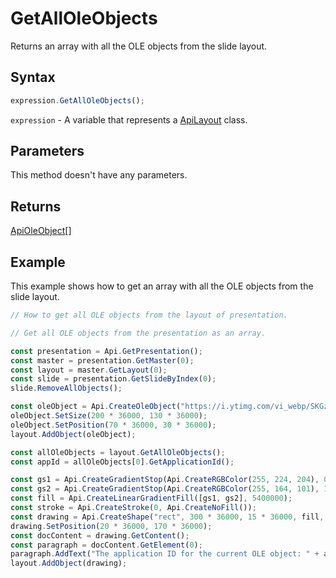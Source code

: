 # GetAllOleObjects

Returns an array with all the OLE objects from the slide layout.

## Syntax

```javascript
expression.GetAllOleObjects();
```

`expression` - A variable that represents a [ApiLayout](../ApiLayout.md) class.

## Parameters

This method doesn't have any parameters.

## Returns

[ApiOleObject](../../ApiOleObject/ApiOleObject.md)[]

## Example

This example shows how to get an array with all the OLE objects from the slide layout.

```javascript editor-pptx
// How to get all OLE objects from the layout of presentation.

// Get all OLE objects from the presentation as an array.

const presentation = Api.GetPresentation();
const master = presentation.GetMaster(0);
const layout = master.GetLayout(0);
const slide = presentation.GetSlideByIndex(0);
slide.RemoveAllObjects();

const oleObject = Api.CreateOleObject("https://i.ytimg.com/vi_webp/SKGz4pmnpgY/sddefault.webp", 130 * 36000, 90 * 36000, "https://youtu.be/SKGz4pmnpgY", "asc.{38E022EA-AD92-45FC-B22B-49DF39746DB4}");
oleObject.SetSize(200 * 36000, 130 * 36000);
oleObject.SetPosition(70 * 36000, 30 * 36000);
layout.AddObject(oleObject);

const allOleObjects = layout.GetAllOleObjects();
const appId = allOleObjects[0].GetApplicationId();

const gs1 = Api.CreateGradientStop(Api.CreateRGBColor(255, 224, 204), 0);
const gs2 = Api.CreateGradientStop(Api.CreateRGBColor(255, 164, 101), 100000);
const fill = Api.CreateLinearGradientFill([gs1, gs2], 5400000);
const stroke = Api.CreateStroke(0, Api.CreateNoFill());
const drawing = Api.CreateShape("rect", 300 * 36000, 15 * 36000, fill, stroke);
drawing.SetPosition(20 * 36000, 170 * 36000);
const docContent = drawing.GetContent();
const paragraph = docContent.GetElement(0);
paragraph.AddText("The application ID for the current OLE object: " + appId);
layout.AddObject(drawing);

```
